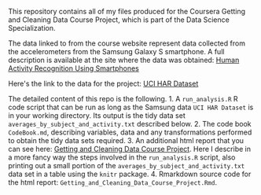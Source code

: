 This repository contains all of my files produced for the Coursera Getting and Cleaning Data Course Project, which is part of the Data Science Specialization.

The data linked to from the course website represent data collected from the accelerometers from the Samsung Galaxy S smartphone. A full description is available at the site where the data was obtained: 
[Human Activity Recognition Using Smartphones](http://archive.ics.uci.edu/ml/datasets/Human+Activity+Recognition+Using+Smartphones)

Here's the link to the data for the project:
[UCI HAR Dataset](https://d396qusza40orc.cloudfront.net/getdata%2Fprojectfiles%2FUCI%20HAR%20Dataset.zip)

The detailed content of this repo is the following.
    1. A `run_analysis.R` R code script that can be run as long as the Samsung data `UCI HAR Dataset` is in your working directory. Its output is the tidy data set `averages_by_subject_and_activity.txt` described below.
    2. The code book `CodeBook.md`, describing variables, data and any transformations performed to obtain the tidy data sets required.
    3. An additional html report that you can see here: [Getting and Cleaning Data Course Project](http://emilzonta.github.io/GettingAndCleaningData/). Here I describe in a more fancy way the steps involved in the `run_analysis.R` script, also printing out a small portion of the `averages_by_subject_and_activity.txt` data set in a table using the `knitr` package.
    4. Rmarkdown source code for the html report: `Getting_and_Cleaning_Data_Course_Project.Rmd`.